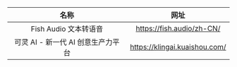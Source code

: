 |    名称     |        网址         |
| :---------: | :-----------------: |
| Fish Audio 文本转语音 | https://fish.audio/zh-CN/ |
| 可灵 AI - 新一代 AI 创意生产力平台 | https://klingai.kuaishou.com/ |

